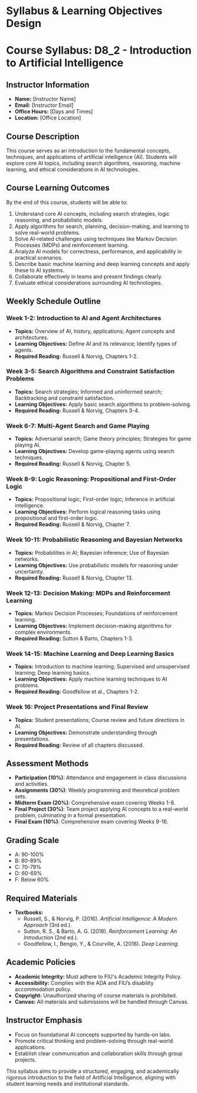 Syllabus & Learning Objectives Design
=====================================

# Course Syllabus: D8_2 - Introduction to Artificial Intelligence

## Instructor Information
- **Name:** [Instructor Name]
- **Email:** [Instructor Email]
- **Office Hours:** [Days and Times]
- **Location:** [Office Location]

## Course Description
This course serves as an introduction to the fundamental concepts, techniques, and applications of artificial intelligence (AI). Students will explore core AI topics, including search algorithms, reasoning, machine learning, and ethical considerations in AI technologies.

## Course Learning Outcomes
By the end of this course, students will be able to:
1. Understand core AI concepts, including search strategies, logic reasoning, and probabilistic models.
2. Apply algorithms for search, planning, decision-making, and learning to solve real-world problems.
3. Solve AI-related challenges using techniques like Markov Decision Processes (MDPs) and reinforcement learning.
4. Analyze AI models for correctness, performance, and applicability in practical scenarios.
5. Describe basic machine learning and deep learning concepts and apply these to AI systems.
6. Collaborate effectively in teams and present findings clearly.
7. Evaluate ethical considerations surrounding AI technologies.

## Weekly Schedule Outline
### Week 1-2: Introduction to AI and Agent Architectures
- **Topics:** Overview of AI, history, applications; Agent concepts and architectures.
- **Learning Objectives:** Define AI and its relevance; Identify types of agents.
- **Required Reading:** Russell & Norvig, Chapters 1-2.

### Week 3-5: Search Algorithms and Constraint Satisfaction Problems
- **Topics:** Search strategies; Informed and uninformed search; Backtracking and constraint satisfaction.
- **Learning Objectives:** Apply basic search algorithms to problem-solving.
- **Required Reading:** Russell & Norvig, Chapters 3-4.

### Week 6-7: Multi-Agent Search and Game Playing
- **Topics:** Adversarial search; Game theory principles; Strategies for game playing AI.
- **Learning Objectives:** Develop game-playing agents using search techniques.
- **Required Reading:** Russell & Norvig, Chapter 5.

### Week 8-9: Logic Reasoning: Propositional and First-Order Logic
- **Topics:** Propositional logic; First-order logic; Inference in artificial intelligence.
- **Learning Objectives:** Perform logical reasoning tasks using propositional and first-order logic.
- **Required Reading:** Russell & Norvig, Chapter 7.

### Week 10-11: Probabilistic Reasoning and Bayesian Networks
- **Topics:** Probabilities in AI; Bayesian inference; Use of Bayesian networks.
- **Learning Objectives:** Use probabilistic models for reasoning under uncertainty.
- **Required Reading:** Russell & Norvig, Chapter 13.

### Week 12-13: Decision Making: MDPs and Reinforcement Learning
- **Topics:** Markov Decision Processes; Foundations of reinforcement learning.
- **Learning Objectives:** Implement decision-making algorithms for complex environments.
- **Required Reading:** Sutton & Barto, Chapters 1-3.

### Week 14-15: Machine Learning and Deep Learning Basics
- **Topics:** Introduction to machine learning; Supervised and unsupervised learning; Deep learning basics.
- **Learning Objectives:** Apply machine learning techniques to AI problems.
- **Required Reading:** Goodfellow et al., Chapters 1-2.

### Week 16: Project Presentations and Final Review
- **Topics:** Student presentations; Course review and future directions in AI.
- **Learning Objectives:** Demonstrate understanding through presentations.
- **Required Reading:** Review of all chapters discussed.

## Assessment Methods
- **Participation (10%)**: Attendance and engagement in class discussions and activities.
- **Assignments (30%)**: Weekly programming and theoretical problem sets.
- **Midterm Exam (20%)**: Comprehensive exam covering Weeks 1-8.
- **Final Project (30%)**: Team project applying AI concepts to a real-world problem, culminating in a formal presentation.
- **Final Exam (10%)**: Comprehensive exam covering Weeks 9-16.

## Grading Scale
- A: 90-100%
- B: 80-89%
- C: 70-79%
- D: 60-69%
- F: Below 60%

## Required Materials
- **Textbooks:**
  - Russell, S., & Norvig, P. (2016). *Artificial Intelligence: A Modern Approach* (3rd ed.).
  - Sutton, R. S., & Barto, A. G. (2018). *Reinforcement Learning: An Introduction* (2nd ed.).
  - Goodfellow, I., Bengio, Y., & Courville, A. (2016). *Deep Learning*.

## Academic Policies
- **Academic Integrity:** Must adhere to FIU's Academic Integrity Policy.
- **Accessibility:** Complies with the ADA and FIU’s disability accommodation policy.
- **Copyright:** Unauthorized sharing of course materials is prohibited.
- **Canvas:** All materials and submissions will be handled through Canvas.

## Instructor Emphasis
- Focus on foundational AI concepts supported by hands-on labs.
- Promote critical thinking and problem-solving through real-world applications.
- Establish clear communication and collaboration skills through group projects.

This syllabus aims to provide a structured, engaging, and academically rigorous introduction to the field of Artificial Intelligence, aligning with student learning needs and institutional standards.